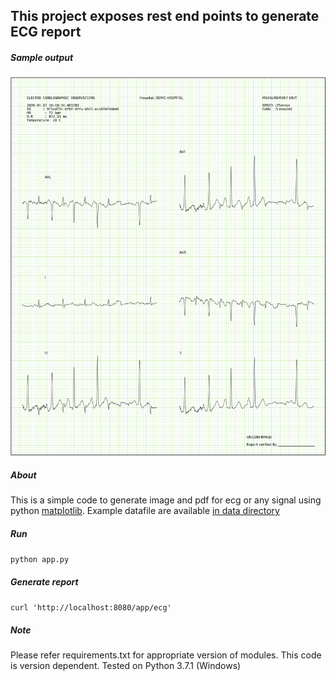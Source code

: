 ## This project exposes rest end points to generate ECG report

##### Sample output
![Sample](images/sample.png)

##### About
This is a simple code to generate image and pdf for ecg or any signal using python [matplotlib](https://matplotlib.org/).
Example datafile are available [in data directory](data)

##### Run
```python app.py```

##### Generate report
```curl 'http://localhost:8080/app/ecg'```

##### Note
Please refer requirements.txt for appropriate version of modules. This code is version dependent.
Tested on Python 3.7.1 (Windows)